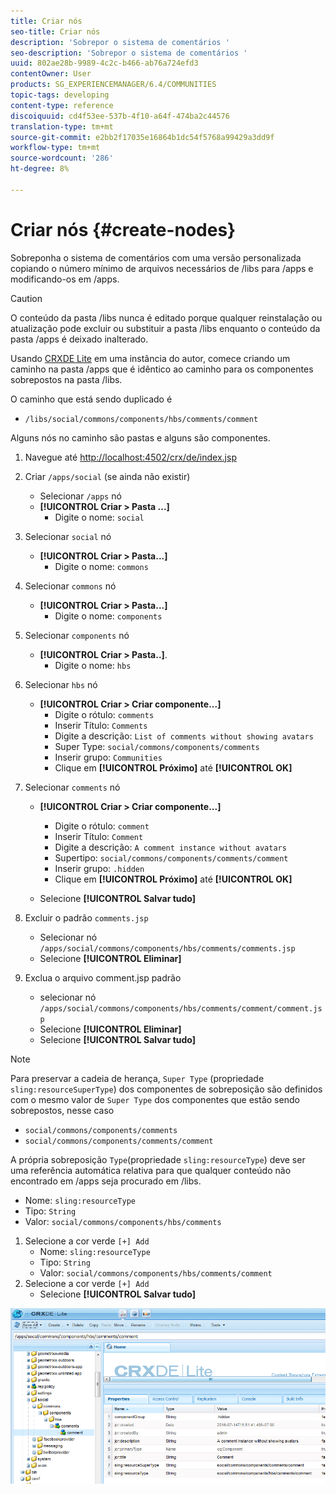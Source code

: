 ```yaml
---
title: Criar nós
seo-title: Criar nós
description: 'Sobrepor o sistema de comentários '
seo-description: 'Sobrepor o sistema de comentários '
uuid: 802ae28b-9989-4c2c-b466-ab76a724efd3
contentOwner: User
products: SG_EXPERIENCEMANAGER/6.4/COMMUNITIES
topic-tags: developing
content-type: reference
discoiquuid: cd4f53ee-537b-4f10-a64f-474ba2c44576
translation-type: tm+mt
source-git-commit: e2bb2f17035e16864b1dc54f5768a99429a3dd9f
workflow-type: tm+mt
source-wordcount: '286'
ht-degree: 8%

---
```



# Criar nós {#create-nodes}

Sobreponha o sistema de comentários com uma versão personalizada copiando o número mínimo de arquivos necessários de /libs para /apps e modificando-os em /apps.

>[!CAUTION]
>
>O conteúdo da pasta /libs nunca é editado porque qualquer reinstalação ou atualização pode excluir ou substituir a pasta /libs enquanto o conteúdo da pasta /apps é deixado inalterado.

Usando [CRXDE Lite](../../help/sites-developing/developing-with-crxde-lite.md) em uma instância do autor, comece criando um caminho na pasta /apps que é idêntico ao caminho para os componentes sobrepostos na pasta /libs.

O caminho que está sendo duplicado é

* `/libs/social/commons/components/hbs/comments/comment`

Alguns nós no caminho são pastas e alguns são componentes.

1. Navegue até [http://localhost:4502/crx/de/index.jsp](http://localhost:4502/crx/de/index.jsp)
1. Criar `/apps/social` (se ainda não existir)
   * Selecionar `/apps` nó
   * **[!UICONTROL Criar > Pasta ...]**
      * Digite o nome: `social`
1. Selecionar `social` nó
   * **[!UICONTROL Criar > Pasta...]**
      * Digite o nome: `commons`
1. Selecionar `commons` nó
   * **[!UICONTROL Criar > Pasta...]**
      * Digite o nome: `components`
1. Selecionar `components` nó
   * **[!UICONTROL Criar > Pasta..]**.
      * Digite o nome: `hbs`
1. Selecionar `hbs` nó
   * **[!UICONTROL Criar > Criar componente...]**
      * Digite o rótulo: `comments`
      * Inserir Título: `Comments`
      * Digite a descrição: `List of comments without showing avatars`
      * Super Type: `social/commons/components/comments`
      * Inserir grupo: `Communities`
      * Clique em **[!UICONTROL Próximo]** até **[!UICONTROL OK]**
1. Selecionar `comments` nó

   * **[!UICONTROL Criar > Criar componente...]**

      * Digite o rótulo: `comment`
      * Inserir Título: `Comment`
      * Digite a descrição: `A comment instance without avatars`
      * Supertipo: `social/commons/components/comments/comment`
      * Inserir grupo: `.hidden`
      * Clique em **[!UICONTROL Próximo]** até **[!UICONTROL OK]**
   * Selecione **[!UICONTROL Salvar tudo]**
1. Excluir o padrão `comments.jsp`
   * Selecionar nó `/apps/social/commons/components/hbs/comments/comments.jsp`
   * Selecione **[!UICONTROL Eliminar]**
1. Exclua o arquivo comment.jsp padrão
   * selecionar nó `/apps/social/commons/components/hbs/comments/comment/comment.jsp`
   * Selecione **[!UICONTROL Eliminar]**
   * Selecione **[!UICONTROL Salvar tudo]**

>[!NOTE]
>
>Para preservar a cadeia de herança, `Super Type` (propriedade `sling:resourceSuperType`) dos componentes de sobreposição são definidos com o mesmo valor de `Super Type` dos componentes que estão sendo sobrepostos, nesse caso
>
>* `social/commons/components/comments`
>* `social/commons/components/comments/comment`

>



A própria sobreposição `Type`(propriedade `sling:resourceType`) deve ser uma referência automática relativa para que qualquer conteúdo não encontrado em /apps seja procurado em /libs.
* Nome: `sling:resourceType`
* Tipo: `String`
* Valor: `social/commons/components/hbs/comments`

1. Selecione a cor verde `[+] Add`
   * Nome: `sling:resourceType`
   * Tipo: `String`
   * Valor: `social/commons/components/hbs/comments/comment`
1. Selecione a cor verde `[+] Add`
   * Selecione **[!UICONTROL Salvar tudo]**

![chlimage_1-4](assets/chlimage_1-4.png)

